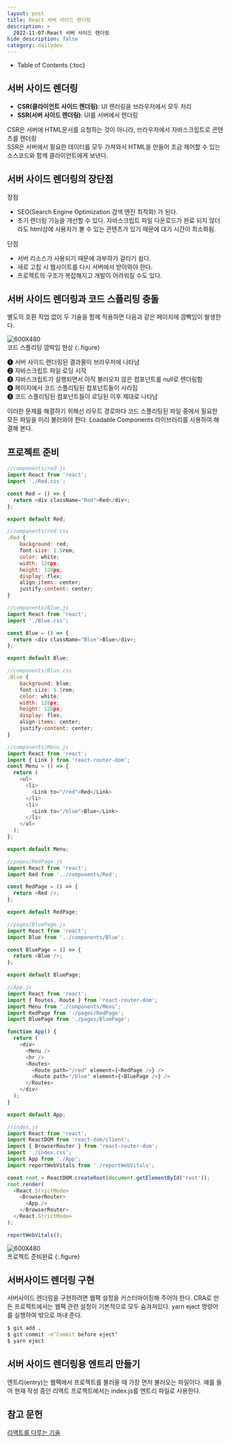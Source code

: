 ```yaml
---
layout: post
title: React 서버 사이드 렌더링
description: >
  2022-11-07-React 서버 사이드 렌더링
hide_description: false
category: dailydev
---
```


- Table of Contents
{:toc} 

## 서버 사이드 렌더링

- __CSR(클라이언트 사이드 렌더링)__: UI 렌러링을 브라우저에서 모두 처리
- __SSR(서버 사이드 렌더링)__: UI를 서버에서 렌더링

CSR은 서버에 HTML문서를 요청하는 것이 아니라, 브라우저에서 자바스크립트로 콘텐츠를 렌더링 <br>
SSR은 서버에서 필요한 데이터를 모두 가져와서 HTML을 만들어 조금 제어할 수 있는 소스코드와 함께 클라이언트에게 보낸다.

## 서버 사이드 렌더링의 장단점
장점

- SEO(Search Engine Optimization 검색 엔진 최적화) 가 된다.
- 초기 렌더링 기능을 개선할 수 있다. 자바스크립트 파일 다운로드가 완료 되지 않더라도 html상에 사용자가 볼 수 있는 콘텐츠가 있기 때문에 대기 시간이 최소화됨.

단점 

- 서버 리소스가 사용되기 때문에 과부하가 걸리기 쉽다.
- 새로 고침 시 웹사이트를 다시 서버에서 받아와야 한다.
- 프로젝트의 구조가 복잡해지고 개발이 어려워질 수도 있다.

## 서버 사이드 렌더링과 코드 스플리팅 충돌
별도의 호환 작업 없이 두 기술을 함께 적용하면 다음과 같은 페이지에 깜빡임이 발생한다.

![600X480](/assets/img/blog/540.jpg)
<br> 코드 스플리팅 깜박임 현상
{:.figure}

➊ 서버 사이드 렌더링된 결과물이 브라우저에 나타남<br>
➋ 자바스크립트 파일 로딩 시작<br>
➌ 자바스크립트가 실행되면서 아직 불러오지 않은 컴포넌트를 null로 렌더링함<br>
➍ 페이지에서 코드 스플리팅된 컴포넌트들이 사라짐<br>
➎ 코드 스플리팅된 컴포넌트들이 로딩된 이후 제대로 나타남<br>

이러한 문제를 해결하기 위해선 라우트 경로마다 코드 스플리팅된 파일 중에서 필요한 모든 파일을 미리 불러와야 한다. Loadable Components 라이브러리를 사용하여 해결해 본다.

## 프로젝트 준비
```javascript
//components/red.js
import React from 'react';
import './Red.css';

const Red = () => {
  return <div className="Red">Red</div>;
};

export default Red;
```
```javascript
//components/red.css
.Red {
    background: red;
    font-size: 1.5rem;
    color: white;
    width: 128px;
    height: 128px;
    display: flex;
    align-items: center;
    justify-content: center;
}
```
```javascript
//components/Blue.js
import React from 'react';
import './Blue.css';

const Blue = () => {
  return <div className="Blue">Blue</div>;
};

export default Blue;
```
```javascript
//components/Blus.css
.Blue {
    background: blue;
    font-size: 1.5rem;
    color: white;
    width: 128px;
    height: 128px;
    display: flex;
    align-items: center;
    justify-content: center;
}
```
```javascript
//components/Menu.js
import React from 'react';
import { Link } from 'react-router-dom';
const Menu = () => {
  return (
    <ul>
      <li>
        <Link to="/red">Red</Link>
      </li>
      <li>
        <Link to="/blue">Blue</Link>
      </li>
    </ul>
  );
};

export default Menu;
```
```javascript
//pages/RedPage.js
import React from 'react';
import Red from '../components/Red';

const RedPage = () => {
  return <Red />;
};

export default RedPage;
```
```javascript
//pages/BluePage.js
import React from 'react';
import Blue from '../components/Blue';

const BluePage = () => {
  return <Blue />;
};

export default BluePage;
```
```javascript
//App.js
import React from 'react';
import { Routes, Route } from 'react-router-dom';
import Menu from './components/Menu';
import RedPage from './pages/RedPage';
import BluePage from './pages/BluePage';

function App() {
  return (
    <div>
      <Menu />
      <hr />
      <Routes>
        <Route path="/red" element={<RedPage />} />
        <Route path="/blue" element={<BluePage />} />
      </Routes>
    </div>
  );
}

export default App;
```
```javascript
//index.js
import React from 'react';
import ReactDOM from 'react-dom/client';
import { BrowserRouter } from 'react-router-dom';
import './index.css';
import App from './App';
import reportWebVitals from './reportWebVitals';

const root = ReactDOM.createRoot(document.getElementById('root'));
root.render(
  <React.StrictMode>
    <BrowserRouter>
      <App />   
    </BrowserRouter>    
  </React.StrictMode>
);

reportWebVitals();
```

![600X480](/assets/img/blog/545.jpg)
<br> 프로젝트 준비완료
{:.figure}

## 서버사이드 렌더링 구현
서버사이드 렌더링을 구현하려면 웹팩 설정을 커스터마이징해 주어야 한다.
CRA로 만든 프로젝트에서는 웹팩 관련 설정이 기본적으로 모두 숨겨져있다.
yarn eject 명령어를 실행하여 밖으로 꺼내 준다.
```bash
$ git add .
$ git commit -m‘Commit before eject‘
$ yarn eject
```

## 서버 사이드 렌더링용 엔트리 만들기
엔트리(entry)는 웹팩에서 프로젝트를 불러올 때 가장 먼저 불러오는 파일이다. 예를 들어 현재 작성 중인 리액트 프로젝트에서는 index.js를 엔트리 파일로 사용한다.

## 참고 문헌

[리액트를 다루는 기술](http://www.kyobobook.co.kr/product/detailViewKor.laf?mallGb=KOR&ejkGb=KOR&linkClass=&barcode=9791160508796)